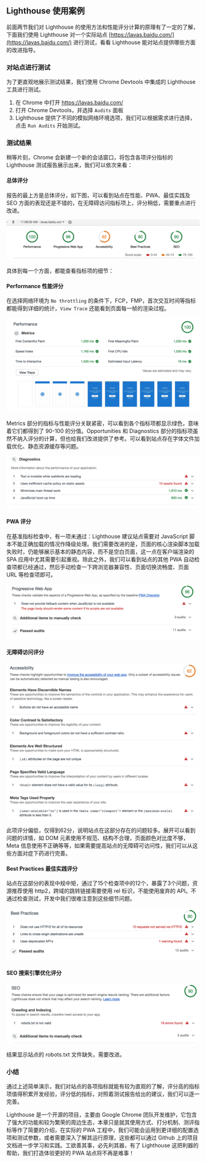 ## Lighthouse 使用案例

前面两节我们对 Lighthouse 的使用方法和性能评分计算的原理有了一定的了解，下面我们使用 Lighthouse 对一个实际站点 [https://lavas.baidu.com/](https://lavas.baidu.com/) 进行测试，看看 Lighthouse 能对站点提供哪些方面的改进指导。

### 对站点进行测试

为了更直观地展示测试结果，我们使用 Chrome Devtools 中集成的 Lighthouse 工具进行测试。

1. 在 Chrome 中打开 https://lavas.baidu.com/
2. 打开 Chrome Devtools，并选择 `Audits` 面板
3. Lighthouse 提供了不同的模拟网络环境选项，我们可以根据需求进行选择，点击 `Run Audits` 开始测试。

### 测试结果

稍等片刻，Chrome 会新建一个新的会话窗口，将包含各项评分指标的 Lighthouse 测试报告展示出来，我们可以依次来看：

#### 总体评分

报告的最上方是总体评分，如下图，可以看到站点在性能、PWA、最佳实践及 SEO 方面的表现还是不错的，在无障碍访问指标项上，评分稍低，需要重点进行改进。

![overall](./img/lavas_overall.png)

具体到每一个方面，都能查看指标项的细节：

#### Performance 性能评分

在选择网络环境为 `No throttling` 的条件下，FCP，FMP，首次交互时间等指标都能得到详细的统计，`View Trace` 还能看到页面每一帧的渲染过程。

![performance](./img/performance.png)

Metrics 部分的指标与性能评分关联紧密，可以看到各个指标项都显示绿色，意味着它们都得到了 90-100 的分值。Opportunities 和 Diagnostics 部分的指标项虽然不纳入评分的计算，但也给我们改进提供了参考。可以看到站点存在字体文件加载优化、静态资源缓存等问题。

![Diagnostics](./img/diagno.png)

#### PWA 评分

在基准指标检查中，有一项未通过：Lighthouse 建议站点需要对 JavaScript 脚本不能正确加载的情况作降级处理。我们需要改进的是，页面的核心渲染脚本加载失败时，仍能够展示基本的静态内容，而不是空白页面，这一点在客户端渲染的 SPA 应用中尤其需要引起重视。除此之外，我们可以看到站点的其他 PWA 自动检查项都已经通过，然后手动检查一下跨浏览器兼容性、页面切换流畅度、页面 URL 等检查项即可。

![PWA](./img/pwa.png)

#### 无障碍访问评分

![accessibility](./img/access.png)

此项评分偏低，仅得到62分，说明站点在这部分存在的问题较多。展开可以看到问题的详情，如 DOM 元素使用不规范、结构不合理，页面颜色对比度不够，Meta 信息使用不正确等等，如果需要提高站点的无障碍可访问性，我们可以从这些方面对症下药进行完善。

#### Best Practices 最佳实践评分

站点在这部分的表现中规中矩，通过了15个检查项中的12个，暴露了3个问题，资源推荐使用 http2，跨域的跳转链接需要使用 rel 标识，不能使用废弃的 API。不通过检查测试，开发中我们很难注意到这些细节问题。

![practices](./img/best_practice.png)

#### SEO 搜索引擎优化评分

![seo](./img/seo.png)

结果显示站点的 robots.txt 文件缺失，需要改进。

### 小结

通过上述简单演示，我们对站点的各项指标就能有较为直观的了解，评分高的指标项值得积累开发经验，评分低的指标，对照着测试报告给出的建议，我们可以逐一完善。

Lighthouse 是一个开源的项目，主要由 Google Chrome 团队开发维护，它包含了强大的功能和较为繁荣的周边生态，本章只是就其使用方式、打分机制、测评指标等作了简要的介绍，在实际的 PWA 工程中，我们可能会运用到更详细的配置选项和测试参数，或者需要深入了解其运行原理，这些都可以通过 Github 上的项目文档进一步学习和实践。工欲善其事，必先利其器，有了 Lighthouse 这把利器的帮助，我们打造体验更好的 PWA 站点将不再是难事！

